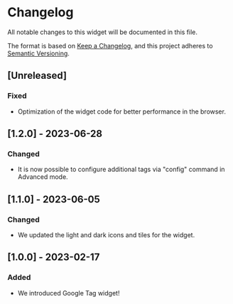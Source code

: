 # Changelog

All notable changes to this widget will be documented in this file.

The format is based on [Keep a Changelog](https://keepachangelog.com/en/1.0.0/), and this project adheres to [Semantic Versioning](https://semver.org/spec/v2.0.0.html).

## [Unreleased]

### Fixed

-   Optimization of the widget code for better performance in the browser.

## [1.2.0] - 2023-06-28

### Changed

-   It is now possible to configure additional tags via "config" command in Advanced mode.

## [1.1.0] - 2023-06-05

### Changed

-   We updated the light and dark icons and tiles for the widget.

## [1.0.0] - 2023-02-17

### Added

-   We introduced Google Tag widget!
